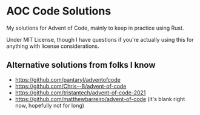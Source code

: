 AOC Code Solutions
==================

My solutions for Advent of Code, mainly to keep in practice using Rust.

Under MIT License, though I have questions if you're actually using
this for anything with license considerations.


Alternative solutions from folks I know
---------------------------------------

 - <https://github.com/pantaryl/adventofcode>
 - <https://github.com/Chris--B/advent-of-code>
 - <https://github.com/tristantech/advent-of-code-2021>
 - <https://github.com/matthewbarreiro/advent-of-code> (it's blank right now, hopefully not for long)

